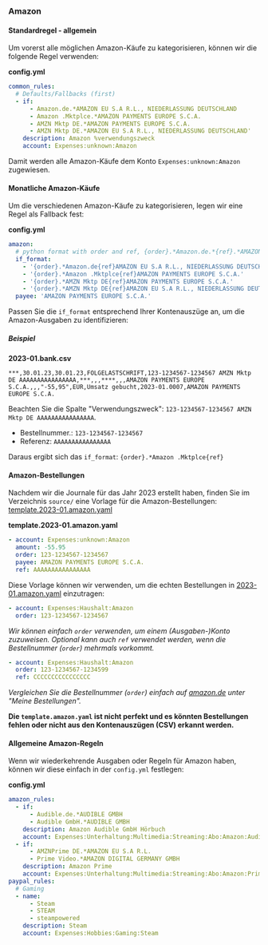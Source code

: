 ### Amazon

#### Standardregel - allgemein

Um vorerst alle möglichen Amazon-Käufe zu kategorisieren, können wir die folgende Regel verwenden:

**config.yml**
```yml
common_rules:
  # Defaults/Fallbacks (first)
  - if:
      - Amazon.de.*AMAZON EU S.A R.L., NIEDERLASSUNG DEUTSCHLAND
      - Amazon .Mktplce.*AMAZON PAYMENTS EUROPE S.C.A.
      - AMZN Mktp DE.*AMAZON PAYMENTS EUROPE S.C.A.
      - AMZN Mktp DE.*AMAZON EU S.A R.L., NIEDERLASSUNG DEUTSCHLAND'
    description: Amazon %verwendungszweck
    account: Expenses:unknown:Amazon
```
Damit werden alle Amazon-Käufe dem Konto `Expenses:unknown:Amazon` zugewiesen.



#### Monatliche Amazon-Käufe

Um die verschiedenen Amazon-Käufe zu kategorisieren, legen wir eine Regel als Fallback fest:

**config.yml**
```yml
amazon:
  # python format with order and ref, {order}.*Amazon.de.*{ref}.*AMAZON EU
  if_format:
    - '{order}.*Amazon.de{ref}AMAZON EU S.A R.L., NIEDERLASSUNG DEUTSCHLAND'
    - '{order}.*Amazon .Mktplce{ref}AMAZON PAYMENTS EUROPE S.C.A.'
    - '{order}.*AMZN Mktp DE{ref}AMAZON PAYMENTS EUROPE S.C.A.'
    - '{order}.*AMZN Mktp DE{ref}AMAZON EU S.A R.L., NIEDERLASSUNG DEUTSCHLAND'
  payee: 'AMAZON PAYMENTS EUROPE S.C.A.'
```

Passen Sie die `if_format` entsprechend Ihrer Kontenauszüge an, um die Amazon-Ausgaben zu identifizieren:

##### Beispiel

**2023-01.bank.csv**
```csv
***,30.01.23,30.01.23,FOLGELASTSCHRIFT,123-1234567-1234567 AMZN Mktp DE AAAAAAAAAAAAAAAA,***,,,****,,,AMAZON PAYMENTS EUROPE S.C.A.,,,"-55,95",EUR,Umsatz gebucht,2023-01.0007,AMAZON PAYMENTS EUROPE S.C.A.
```

Beachten Sie die Spalte "Verwendungszweck": `123-1234567-1234567 AMZN Mktp DE AAAAAAAAAAAAAAAA`.

* Bestellnummer.: `123-1234567-1234567`
* Referenz: `AAAAAAAAAAAAAAAA`

Daraus ergibt sich das `if_format`: `{order}.*Amazon .Mktplce{ref}`


#### Amazon-Bestellungen

Nachdem wir die Journale für das Jahr 2023 erstellt haben, finden Sie im Verzeichnis `source/` eine Vorlage für die Amazon-Bestellungen: [template.2023-01.amazon.yaml](../source/2023/2023-01/template.2023-01.amazon.yaml)


**template.2023-01.amazon.yaml**
```yml
- account: Expenses:unknown:Amazon
  amount: -55.95
  order: 123-1234567-1234567
  payee: AMAZON PAYMENTS EUROPE S.C.A.
  ref: AAAAAAAAAAAAAAAA
```

Diese Vorlage können wir verwenden, um die echten Bestellungen in [2023-01.amazon.yaml](../source/2023/2023-01/2023-01.amazon.yaml) einzutragen:

```yaml
- account: Expenses:Haushalt:Amazon
  order: 123-1234567-1234567
```

_Wir können einfach `order` verwenden, um einem (Ausgaben-)Konto zuzuweisen._
_Optional kann auch `ref` verwendet werden, wenn die Bestellnummer (`order`) mehrmals vorkommt._

```yml
- account: Expenses:Haushalt:Amazon
  order: 123-1234567-1234599
  ref: CCCCCCCCCCCCCCCC
```

_Vergleichen Sie die Bestellnummer (`order`) einfach auf [amazon.de](amazon.de) unter "Meine Bestellungen"._

**Die `template.amazon.yaml` ist nicht perfekt und es könnten Bestellungen fehlen oder nicht aus den Kontenauszügen (CSV) erkannt werden.**



#### Allgemeine Amazon-Regeln

Wenn wir wiederkehrende Ausgaben oder Regeln für Amazon haben, können wir diese einfach in der `config.yml` festlegen:

**config.yml**
```yml
amazon_rules:
  - if: 
      - Audible.de.*AUDIBLE GMBH
      - Audible GmbH.*AUDIBLE GMBH
    description: Amazon Audible GmbH Hörbuch
    account: Expenses:Unterhaltung:Multimedia:Streaming:Abo:Amazon:Audible
  - if: 
      - AMZNPrime DE.*AMAZON EU S.A R.L.
      - Prime Video.*AMAZON DIGITAL GERMANY GMBH
    description: Amazon Prime
    account: Expenses:Unterhaltung:Multimedia:Streaming:Abo:Amazon:Prime
paypal_rules:
  # Gaming
  - name:
      - Steam
      - STEAM
      - steampowered
    description: Steam
    account: Expenses:Hobbies:Gaming:Steam
```



